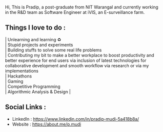 Hi, This is Pradip, a post-graduate from NIT Warangal and currently working in the R&D team as Software Engineer at iVIS, an E-surveillance farm.


Things I love to do :
-----------------------------------
| Unlearning and learning ♻️  
| Stupid projects and experiments  
| Building stuffs to solve some real life problems  
| Contributing my bit to make a better workplace to boost productivity and better experience for end users via inclusion of latest technologies for collaborative development and smooth workflow via research or via my implementations  
| Hackathons  
| Gaming   
| Competitive Programming   
| Algorithmic Analysis & Design | 


Social Links : 
-----------------------------------
* LinkedIn : https://www.linkedin.com/in/pradip-mudi-5a418b8a/
* Website : https://about.me/p.mudi

